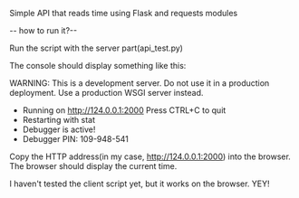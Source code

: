 Simple API that reads time using Flask and requests modules

-- how to run it?--

Run the script with the server part(api_test.py)

The console should display something like this:

WARNING: This is a development server. Do not use it in a production deployment. Use a production WSGI server instead.
 * Running on http://124.0.0.1:2000
Press CTRL+C to quit
 * Restarting with stat
 * Debugger is active!
 * Debugger PIN: 109-948-541


Copy the HTTP address(in my case, http://124.0.0.1:2000) into the browser. The browser should display the current time.

I haven't tested the client script yet, but it works on the browser. YEY!










